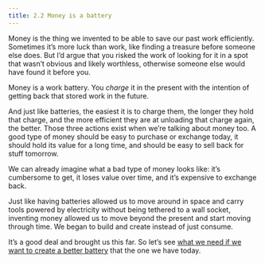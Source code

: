 ```yaml
---
title: 2.2 Money is a battery
---
```

Money is the thing we invented to be able to save our past work efficiently. Sometimes it’s more luck than work, like finding a treasure before someone else does. But I’d argue that you risked the work of looking for it in a spot that wasn’t obvious and likely worthless, otherwise someone else would have found it before you.

Money is a work battery. You *charge* it in the present with the intention of getting back that stored work in the future.

And just like batteries, the easiest it is to charge them, the longer they hold that charge, and the more efficient they are at unloading that charge again, the better. Those three actions exist when we’re talking about money too. A good type of money should be easy to purchase or exchange today, it should hold its value for a long time, and should be easy to sell back for stuff tomorrow.

We can already imagine what a bad type of money looks like: it’s cumbersome to get, it loses value over time, and it’s expensive to exchange back.

Just like having batteries allowed us to move around in space and carry tools powered by electricity without being tethered to a wall socket, inventing money allowed us to move beyond the present and start moving through time. We began to build and create instead of just consume.

It’s a good deal and brought us this far. So let’s see [what we need if we want to create a better battery](2.03_good_money.md) that the one we have today.
